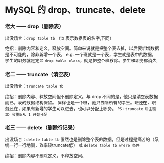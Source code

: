 # MySQL 的 drop、truncate、delete

### 老大 —— drop（删除表）

出没场合：`drop table tb` （tb 表示数据表的名字,下同）

绝招：删除内容和定义，释放空间。简单来说就是把整个表去掉，以后要新增数据是不可能的，除非新增一个表。
e.g. 一个班就是一个表，学生就是表中的数据，学生的职务就是定义
`drop table class`，就是把整个班移除。学生和职务都消失

### 老二 —— truncate（清空表）

出没场合：`truncate table tb`

绝招：删除内容、释放空间但不删除定义。与 drop 不同的是，他只是清空表数据而已，表的数据结构保留。
同样也是一个班，他只去除所有的学生。班还在，职务还在，如果有新增的学生可以进去，也可以分配上职务。
`PS：truncate 后主键 ID 会重新从 1 开始分配`

### 老三 —— delete（删除行记录）

出没场合：`delete table tb`
虽然也是删除整个表的数据，但是过程是痛苦的（系统一行一行地删，效率较truncate低）
或
`delete table tb where 条件`

绝招：删除内容不删除定义，不释放空间。
